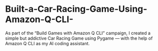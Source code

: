 # Built-a-Car-Racing-Game-Using-Amazon-Q-CLI-
As part of the “Build Games with Amazon Q CLI” campaign, I created a simple but addictive Car Racing Game using Pygame — with the help of Amazon Q CLI as my AI coding assistant.
